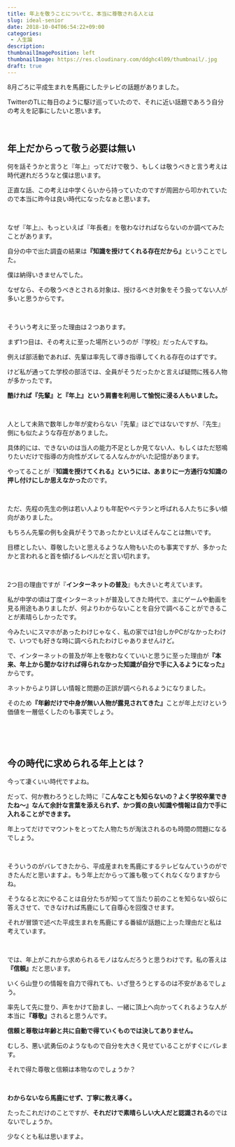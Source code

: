 ```yaml
---
title: 年上を敬うことについてと、本当に尊敬される人とは
slug: ideal-senior
date: 2018-10-04T06:54:22+09:00
categories: 
 - 人生論
description: 
thumbnailImagePosition: left
thumbnailImage: https://res.cloudinary.com/ddghc4l09/thumbnail/.jpg
draft: true
---
```


<!--more-->

8月ごろに平成生まれを馬鹿にしたテレビの話題がありました。

TwitterのTLに毎日のように駆け巡っていたので、それに近い話題であろう自分の考えを記事にしたいと思います。

&nbsp;
<h2>年上だからって敬う必要は無い</h2>
何を話そうかと言うと『年上』ってだけで敬う、もしくは敬うべきと言う考えは時代遅れだろうなと僕は思います。

正直な話、この考えは中学くらいから持っていたのですが周囲から叩かれていたので本当に昨今は良い時代になったなぁと思います。

&nbsp;

なぜ『年上』、もっといえば『年長者』を敬わなければならないのか調べてみたことがあります。

自分の中で出た調査の結果は<strong>『知識を授けてくれる存在だから』</strong>ということでした。

僕は納得いきませんでした。

なぜなら、その敬うべきとされる対象は、授けるべき対象をそう扱ってない人が多いと思うからです。

&nbsp;

そういう考えに至った理由は２つあります。

まず1つ目は、その考えに至った場所というのが『学校』だったんですね。

例えば部活動であれば、先輩は率先して導き指導してくれる存在のはずです。

けど私が通ってた学校の部活では、全員がそうだったかと言えば疑問に残る人物が多かったです。

<strong>酷ければ『先輩』と『年上』という肩書を利用して愉悦に浸る人もいました。</strong>

&nbsp;

人として未熟で数年しか年が変わらない『先輩』ほどではないですが、『先生』側にも似たような存在がありました。

具体的には、できないのは当人の能力不足としか見てない人、もしくはただ怒鳴りたいだけで指導の方向性がズレてる人なんかがいた記憶があります。

やってることが『<strong>知識を授けてくれる』というには、あまりに一方通行な知識の押し付けにしか思えなかった</strong>のです。

&nbsp;

ただ、先程の先生の例は若い人よりも年配やベテランと呼ばれる人たちに多い傾向がありました。

もちろん先輩の例も全員がそうであったかといえばそんなことは無いです。

目標としたい、尊敬したいと思えるような人物もいたのも事実ですが、多かったかと言われると首を傾げるレベルだと言い切れます。

&nbsp;

2つ目の理由ですが『<strong>インターネットの普及</strong>』も大きいと考えています。

私が中学の頃は丁度インターネットが普及してきた時代で、主にゲームや動画を見る用途もありましたが、何よりわからないことを自分で調べることができることが素晴らしかったです。

今みたいにスマホがあったわけじゃなく、私の家では1台しかPCがなかったわけで、いつでも好きな時に調べられたわけじゃありませんけど。

で、インターネットの普及が年上を敬わなくていいと思うに至った理由が<strong>『本来、年上から聞かなければ得られなかった知識が自分で手に入るようになった』</strong>からです。

ネットからより詳しい情報と問題の正誤が調べられるようになりました。

そのため<strong>『年齢だけで中身が無い人物が露見されてきた』</strong>ことが年上だけという価値を一層低くしたのも事実でしょう。

&nbsp;

&nbsp;
<h2>今の時代に求められる年上とは？</h2>
今って凄くいい時代ですよね。

だって、何か教わろうとした時に『<strong>こんなことも知らないの？よく学校卒業できたね～』なんて余計な言葉を添えられず、かつ質の良い知識や情報は自力で手に入れることができます。</strong>

年上ってだけでマウントをとってた人物たちが淘汰されるのも時間の問題になるでしょう。

&nbsp;

そういうのがバレてきたから、平成産まれを馬鹿にするテレビなんていうのができたんだと思いますよ。もう年上だからって誰も敬ってくれなくなりますからね。

そうなると次にやることは自分たちが知ってて当たり前のことを知らない奴らに答えさせて、できなければ馬鹿にして自尊心を回復させます。

それが冒頭で述べた平成生まれを馬鹿にする番組が話題に上った理由だと私は考えています。

&nbsp;

では、年上がこれから求められるモノはなんだろうと思うわけです。私の答えは<strong>『信頼』</strong>だと思います。

いくら山登りの情報を自力で得れても、いざ登ろうとするのは不安があるでしょう。

率先して先に登り、声をかけて励まし、一緒に頂上へ向かってくれるような人が本当に<strong>『尊敬』</strong>されると思うんです。

<strong>信頼と尊敬は年齢と共に自動で得ていくものでは決してありません。</strong>

むしろ、悪い武勇伝のようなもので自分を大きく見せていることがすぐにバレます。

それで得た尊敬と信頼は本物なのでしょうか？

&nbsp;

<strong>わからないなら馬鹿にせず、丁寧に教え導く。</strong>

たったこれだけのことですが、<strong>それだけで素晴らしい大人だと認識される</strong>のではないでしょうか。

少なくとも私は思いますよ。
